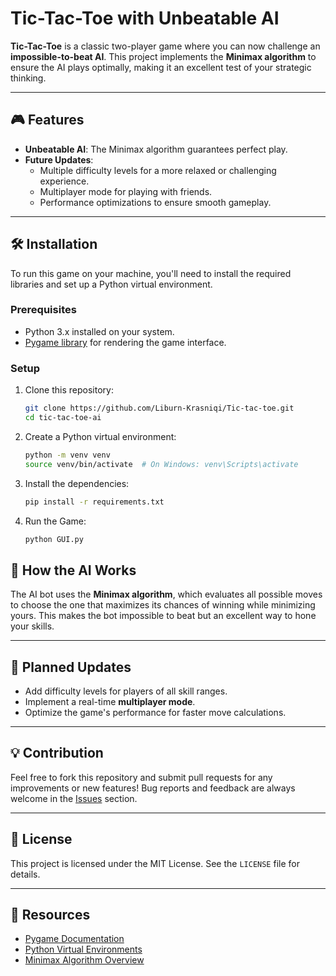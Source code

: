 # Tic-Tac-Toe with Unbeatable AI

**Tic-Tac-Toe** is a classic two-player game where you can now challenge an **impossible-to-beat AI**. This project implements the **Minimax algorithm** to ensure the AI plays optimally, making it an excellent test of your strategic thinking.

---

## 🎮 Features
- **Unbeatable AI**: The Minimax algorithm guarantees perfect play.
- **Future Updates**:  
  - Multiple difficulty levels for a more relaxed or challenging experience.  
  - Multiplayer mode for playing with friends.  
  - Performance optimizations to ensure smooth gameplay.

---

## 🛠️ Installation
To run this game on your machine, you'll need to install the required libraries and set up a Python virtual environment.

### Prerequisites
- Python 3.x installed on your system.
- [Pygame library](https://www.pygame.org/) for rendering the game interface.

### Setup
1. Clone this repository:  
   ```bash
   git clone https://github.com/Liburn-Krasniqi/Tic-tac-toe.git
   cd tic-tac-toe-ai
2. Create a Python virtual environment:
    ```bash
    python -m venv venv
    source venv/bin/activate  # On Windows: venv\Scripts\activate
3. Install the dependencies:
    ```bash
    pip install -r requirements.txt
4. Run the Game:
    ```bash
    python GUI.py

## 🧠 How the AI Works
The AI bot uses the **Minimax algorithm**, which evaluates all possible moves to choose the one that maximizes its chances of winning while minimizing yours. This makes the bot impossible to beat but an excellent way to hone your skills.

---

## 🚀 Planned Updates
- Add difficulty levels for players of all skill ranges.
- Implement a real-time **multiplayer mode**.
- Optimize the game's performance for faster move calculations.

---

## 💡 Contribution
Feel free to fork this repository and submit pull requests for any improvements or new features! Bug reports and feedback are always welcome in the [Issues](https://github.com/Liburn-Krasniqi/Tic-tac-toe/issues) section.

---

## 📜 License
This project is licensed under the MIT License. See the `LICENSE` file for details.

---

## 🔗 Resources
- [Pygame Documentation](https://www.pygame.org/docs/)
- [Python Virtual Environments](https://docs.python.org/3/library/venv.html)
- [Minimax Algorithm Overview](https://en.wikipedia.org/wiki/Minimax)
